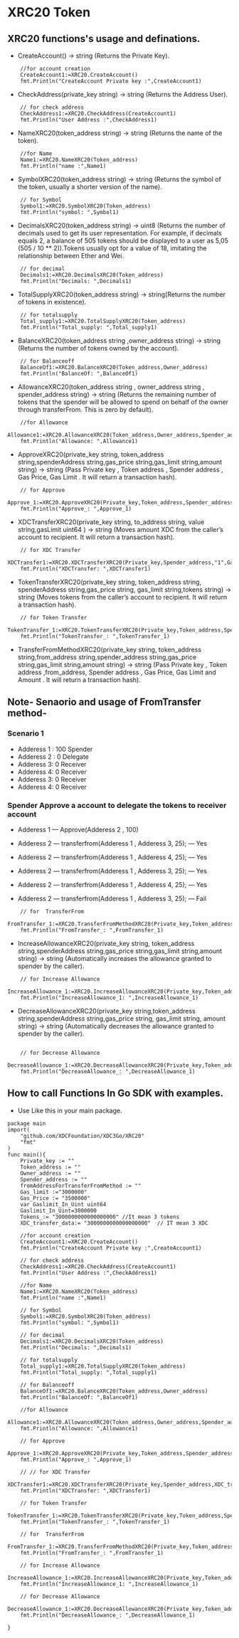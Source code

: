 # XRC20 Token
## XRC20 functions's usage and definations.
 

* CreateAccount() → string (Returns the Private Key).
```
	//for account creation
	CreateAccount1:=XRC20.CreateAccount()
	fmt.Println("CreateAccount Private key :",CreateAccount1)
```

 

* CheckAddress(private_key string) → string (Returns the Address User).
```
	// for check address
	CheckAddress1:=XRC20.CheckAddress(CreateAccount1)
	fmt.Println("User Address :",CheckAddress1)
```
 

* NameXRC20(token_address string) → string (Returns the name of the token).
```
	//for Name
	Name1:=XRC20.NameXRC20(Token_address)
	fmt.Println("name :",Name1)
```

* SymbolXRC20(token_address string) → string (Returns the symbol of the token, usually a shorter version of the name).
```
	// for Symbol
	Symbol1:=XRC20.SymbolXRC20(Token_address)
	fmt.Println("symbol: ",Symbol1)
```
 

* DecimalsXRC20(token_address string) → uint8 (Returns the number of decimals used to get its user representation. For example, if decimals equals 2, a balance of 505 tokens should be displayed to a user as 5,05 (505 / 10 ** 2)).Tokens usually opt for a value of 18, imitating the relationship between Ether and Wei.
```
	// for decimal
	Decimals1:=XRC20.DecimalsXRC20(Token_address)
	fmt.Println("Decimals: ",Decimals1)
```
 

* TotalSupplyXRC20(token_address string) → string(Returns the number of tokens in existence).
```
	// for totalsupply
	Total_supply1:=XRC20.TotalSupplyXRC20(Token_address)
	fmt.Println("Total_supply: ",Total_supply1)
```
 

* BalanceXRC20(token_address string ,owner_address string) → string (Returns the number of tokens owned by the account).
```
	// for Balanceoff
	BalanceOf1:=XRC20.BalanceXRC20(Token_address,Owner_address)
	fmt.Println("BalanceOf: ",BalanceOf1)
```

* AllowanceXRC20(token_address string , owner_address string , spender_address string) → string (Returns the remaining number of tokens that the spender will be allowed to spend on behalf of the owner through transferFrom. This is zero by default).
```
	//for Allowance
	Allowance1:=XRC20.AllowanceXRC20(Token_address,Owner_address,Spender_address)
	fmt.Println("Allowance: ",Allowance1)
```

* ApproveXRC20(private_key string, token_address string,spenderAddress string,gas_price string,gas_limit string,amount string) -> string (Pass Private key , Token address , Spender address , Gas Price, Gas Limit . It will return a transaction hash).
```
 	// for Approve
	Approve_1:=XRC20.ApproveXRC20(Private_key,Token_address,Spender_address,Gas_Price,Gas_limit,"3")
	fmt.Println("Approve_: ",Approve_1)
```

* XDCTransferXRC20(private_key string, to_address string, value string,gasLimit uint64  ) -> string (Moves amount XDC from the caller’s account to recipient. It will return a transaction hash).
```
 	// for XDC Transfer
	XDCTransfer1:=XRC20.XDCTransferXRC20(Private_key,Spender_address,"1",Gaslimit_In_Uint)
	fmt.Println("XDCTransfer: ",XDCTransfer1)
```

* TokenTransferXRC20(private_key string, token_address string, spenderAddress string,gas_price string, gas_limit string,tokens string) -> string (Moves tokens from the caller’s account to recipient. It will return a transaction hash).
```
	// for Token Transfer
	TokenTransfer_1:=XRC20.TokenTransferXRC20(Private_key,Token_address,Spender_address,Gas_Price,Gas_limit,"5")
	fmt.Println("TokenTransfer_: ",TokenTransfer_1)
```
 

* TransferFromMethodXRC20(private_key string, token_address string,from_address string,spender_address string,gas_price string,gas_limit string,amount string) -> string (Pass Private key , Token address ,from_address, Spender address , Gas Price, Gas Limit and Amount . It will return a transaction hash).
## Note- Senaorio and usage of FromTransfer method-
    
### Scenario 1


* Adderess 1 : 100 Spender
* Adderess 2 : 0 Delegate
* Adderess 3: 0 Receiver
* Adderess 4: 0 Receiver
* Adderess 3: 0 Receiver
* Adderess 4: 0 Receiver


### Spender Approve a account to delegate the tokens to receiver account


* Adderess 1 — Approve(Adderess 2 , 100)


* Adderess 2 — transferfrom(Adderess 1 , Adderess 3, 25); — Yes
* Adderess 2 — transferfrom(Adderess 1 , Adderess 4, 25); — Yes
* Adderess 2 — transferfrom(Adderess 1 , Adderess 3, 25); — Yes
* Adderess 2 — transferfrom(Adderess 1 , Adderess 4, 25); — Yes
* Adderess 2 — transferfrom(Adderess 1 , Adderess 3, 25); — Fail
```
	// for  TransferFrom
	FromTransfer_1:=XRC20.TransferFromMethodXRC20(Private_key,Token_address,"0xd23e72405951a6aff30f222aa23fdba83bb0a391",Spender_address,Gas_Price,Gas_limit,"3000000000000000000")
	fmt.Println("FromTransfer_: ",FromTransfer_1)
```





 

* IncreaseAllowanceXRC20(private_key string, token_address string,spenderAddress string,gas_price string,gas_limit string,amount string) -> string (Automatically  increases the allowance granted to spender by the caller).
```
 	// for Increase Allowance
	IncreaseAllowance_1:=XRC20.IncreaseAllowanceXRC20(Private_key,Token_address,Spender_address,Gas_Price,Gas_limit,"1")
	fmt.Println("IncreaseAllowance_1: ",IncreaseAllowance_1)
```

* DecreaseAllowanceXRC20(private_key string,token_address string,spenderAddress string,gas_price string, gas_limit string, amount string) -> string (Automatically  decreases the allowance granted to spender by the caller).
```

	// for Decrease Allowance
	DecreaseAllowance_1:=XRC20.DecreaseAllowanceXRC20(Private_key,Token_address,Spender_address,Gas_Price,Gas_limit,"1")
	fmt.Println("DecreaseAllowance_: ",DecreaseAllowance_1)
```
 

## How to call Functions In Go SDK with examples.

 

* Use Like this in your main package.

```
package main
import(
	"github.com/XDCFoundation/XDC3Go/XRC20"
	"fmt"
)
func main(){
	Private_key := ""
	Token_address := ""
	Owner_address := ""
	Spender_address := ""
	fromAddressForTransferFromMethod := ""
	Gas_limit :="3000000"
	Gas_Price := "3500000"
	var Gaslimit_In_Uint uint64
	Gaslimit_In_Uint=3000000
	Tokens_:= "3000000000000000000" //It mean 3 tokens
	XDC_transfer_data:= "3000000000000000000"  // IT mean 3 XDC

	//for account creation
	CreateAccount1:=XRC20.CreateAccount()
	fmt.Println("CreateAccount Private key :",CreateAccount1)

	// for check address
	CheckAddress1:=XRC20.CheckAddress(CreateAccount1)
	fmt.Println("User Address :",CheckAddress1)
	
	//for Name
	Name1:=XRC20.NameXRC20(Token_address)
	fmt.Println("name :",Name1)
	
	// for Symbol
	Symbol1:=XRC20.SymbolXRC20(Token_address)
	fmt.Println("symbol: ",Symbol1)
	
	// for decimal
	Decimals1:=XRC20.DecimalsXRC20(Token_address)
	fmt.Println("Decimals: ",Decimals1)
	
	// for totalsupply
	Total_supply1:=XRC20.TotalSupplyXRC20(Token_address)
	fmt.Println("Total_supply: ",Total_supply1)
	
	// for Balanceoff
	BalanceOf1:=XRC20.BalanceXRC20(Token_address,Owner_address)
	fmt.Println("BalanceOf: ",BalanceOf1)
	
	//for Allowance
	Allowance1:=XRC20.AllowanceXRC20(Token_address,Owner_address,Spender_address)
	fmt.Println("Allowance: ",Allowance1)
	
	// for Approve
	Approve_1:=XRC20.ApproveXRC20(Private_key,Token_address,Spender_address,Gas_Price,Gas_limit,"3")
	fmt.Println("Approve_: ",Approve_1)
	
	// // for XDC Transfer
	XDCTransfer1:=XRC20.XDCTransferXRC20(Private_key,Spender_address,XDC_transfer_data,Gaslimit_In_Uint)
	fmt.Println("XDCTransfer: ",XDCTransfer1)
	
	// for Token Transfer
	TokenTransfer_1:=XRC20.TokenTransferXRC20(Private_key,Token_address,Spender_address,Gas_Price,Gas_limit,"5")
	fmt.Println("TokenTransfer_: ",TokenTransfer_1)
	
	// for  TransferFrom
	FromTransfer_1:=XRC20.TransferFromMethodXRC20(Private_key,Token_address,fromAddressForTransferFromMethod,Spender_address,Gas_Price,Gas_limit,Tokens_)
	fmt.Println("FromTransfer_: ",FromTransfer_1)
	
	// for Increase Allowance
	IncreaseAllowance_1:=XRC20.IncreaseAllowanceXRC20(Private_key,Token_address,Spender_address,Gas_Price,Gas_limit,"1")
	fmt.Println("IncreaseAllowance_1: ",IncreaseAllowance_1)
	
	// for Decrease Allowance
	DecreaseAllowance_1:=XRC20.DecreaseAllowanceXRC20(Private_key,Token_address,Spender_address,Gas_Price,Gas_limit,"1")
	fmt.Println("DecreaseAllowance_: ",DecreaseAllowance_1)
	
}
```